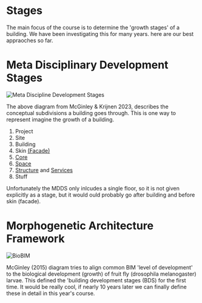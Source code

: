 # Stages

The main focus of the course is to determine the 'growth stages' of a building. We have been investigating this for many years. here are our best appraoches so far.

# Meta Disciplinary Development Stages
![Meta Discipline Development Stages](/Agile/img/MetaDisciplinaryDevelopment.png)

The above diagram from McGinley & Krijnen 2023, describes the conceptual subdivisions a building goes through. This is one way to represent imagine the growth of a building.

1. Project
2. Site
3. Building
4. Skin [(Facade)](/Agile/Systems/Facade)
5. [Core](/Agile/Systems/Facade)
6. [Space](/Agile/Systems/Space)
7. [Structure](/Agile/Systems/Structure) and [Services](/Agile/Systems/Services)
8. Stuff

Unfortunately the MDDS only inlcudes a single floor, so it is not given explicitly as a stage, but it would ould probably go after building and before skin (facade).

# Morphogenetic Architecture Framework
![BioBIM](/Agile/img/MorphogeneticArchitectureFramework.png)

McGinley (2015) diagram tries to align common BIM 'level of development' to the biological development (growth) of fruit fly (drosophila melanogaster) larvae. This defined the 'building development stages (BDS) for the first time. It would be really cool, if nearly 10 years later we can finally define these in detail in this year's course.
